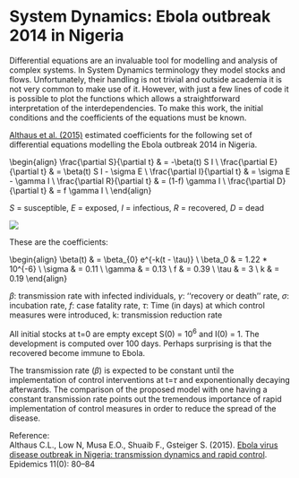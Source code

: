 # System Dynamics: Ebola outbreak 2014 in Nigeria

Differential equations are an invaluable tool for modelling and analysis of complex systems. 
In System Dynamics terminology they model stocks and flows. 
Unfortunately, their handling is not trivial and outside academia it is not very common to make use of it. 
However, with just a few lines of code it is possible to plot the functions which allows a straightforward interpretation of the interdependencies.
To make this work, the initial conditions and the coefficients of the equations must be known.


<a href="http://dx.doi.org/10.1016/j.epidem.2015.03.001">Althaus et al. (2015)</a> estimated coefficients for the following set of differential equations modelling the Ebola outbreak 2014 in Nigeria.

\begin{align}
\frac{\partial S}{\partial t} & = -\beta(t) S I \\
\frac{\partial E}{\partial t} & = \beta(t) S I - \sigma E \\
\frac{\partial I}{\partial t} & = \sigma E - \gamma I \\
\frac{\partial R}{\partial t} & = (1-f) \gamma I \\
\frac{\partial D}{\partial t} & = f \gamma I \\
\end{align}

$S$ = susceptible, $E$ = exposed, $I$ = infectious, $R$ = recovered, $D$ = dead

<img src="https://ars.els-cdn.com/content/image/1-s2.0-S1755436515000341-gr1.jpg" />

These are the coefficients:

\begin{align}
\beta(t) & = \beta_{0} e^{-k(t - \tau)} \\
\beta_0 & = 1.22 * 10^{-6} \\
\sigma & = 0.11 \\
\gamma & = 0.13 \\
f & = 0.39 \\
\tau & = 3 \\
k & = 0.19
\end{align}

$\beta$: transmission rate with infected individuals, 
$\gamma$: ‘‘recovery or death’’ rate, 
$\sigma$: incubation rate, 
$f$: case fatality rate, 
$\tau$: Time (in days) at which control measures were introduced, 
k: transmission reduction rate

All initial stocks at t=0 are empty except S(0) = $10^{6}$ and I(0) = 1. 
The development is computed over 100 days. 
Perhaps surprising is that the recovered become immune to Ebola.

The transmission rate ($\beta$) is expected to be constant until the implementation of control interventions at t=$\tau$ and exponentionally decaying afterwards. 
The comparison of the proposed model with one having a constant transmission rate points out the tremendous importance of rapid implementation of control measures in order to reduce the spread of the disease.

Reference: <br />
Althaus C.L., Low N, Musa E.O., Shuaib F., Gsteiger S. (2015). <a href="http://dx.doi.org/10.1016/j.epidem.2015.03.001">Ebola virus disease outbreak in Nigeria: transmission dynamics and rapid control</a>. Epidemics 11(0): 80–84
